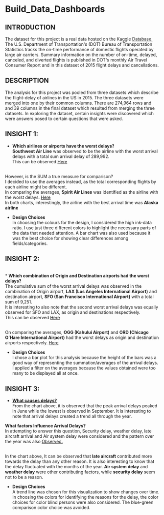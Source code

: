 # Build_Data_Dashboards
## INTRODUCTION
The dataset for this project is a real data hosted on the Kaggle [Database.](https://www.kaggle.com/datasets/usdot/flight-delays) 
The U.S. Department of Transportation's (DOT) Bureau of Transportation Statistics tracks the on-time performance of domestic flights operated by large air carriers. 
Summary information on the number of on-time, delayed, canceled, and diverted flights is published in DOT's monthly Air Travel Consumer Report and in this dataset of 2015 flight delays and cancellations.

## DESCRIPTION
The analysis for this project was pooled from three datasets which describe the flight-delay of airlines in the US in 2015. The three datasets were merged into one by their common columns. There are 274,964 rows and and 39 columns in the final dataset which resulted from merging the three datasets.
In exploring the dataset, certain insights were discovered which were answers posed to certain questions that were asked.

## INSIGHT 1:
* **Which airlines or airports have the worst delays?**
<br>**Southwest Air Line** was observed to be the airline with the worst arrival delays with a total sum arrival delay of 289,992.
<br> This can be observed [Here](https://public.tableau.com/views/Sumofairlineswithworstdelays/Arrivaldelaybyairlines?:language=en-GB&publish=yes&:display_count=n&:origin=viz_share_link)

<br>However, is the SUM a true measure for comparison? 
<br>I decided to use the averages instead, as the total corresponding flights by each airline might be different. 
<br>In  comparing the averages, **Spirit Air Lines** was identified as the airline with the worst delays. [Here](https://public.tableau.com/views/SumAverageArrivaldelaysbyairlines/Story1?:language=en-GB&publish=yes&:display_count=n&:origin=viz_share_link)
<br>In both charts, interestingly, the airline with the best arrival time was **Alaska airline**

* **Design Choices**
<br>In choosing the colours for the design, I considered the high ink-data ratio. 
I use just three different colors to highlight the necessary parts of the data that needed  attention. 
A bar chart was also used because it was the best choice for showing clear differences among fields/categories.

## INSIGHT 2:
<br>* **Which combination of Origin and Destination airports had the worst delays?**
<br>The cumulative sum of the worst arrival delays was observed in the combination of Origin airport, **LAX (Los Angeles International Airport)** and destination airport, **SFO (San Francisco International Airport)** with a total sum of 9,251. 
<br>It is interesting to also note that the second worst arrival delays was equally observed for SFO and LAX, as origin and destinations respectively.
<br> This can be observed [Here](https://public.tableau.com/views/sumarrivaldelaybyairport/Sumarrivaldelaybyairport?:language=en-GB&publish=yes&:display_count=n&:origin=viz_share_link)

<br>On comparing the averages, **OGG (Kahului Airport)** and **ORD (Chicago O’Hare International Airport)** had the worst delays as origin and destination airports 
respectively. [Here](https://public.tableau.com/views/combinationoforigindestinationforarrivaldelay/Combinationoforiginanddestinationairporstwithworstdelays?:language=en-GB&publish=yes&:display_count=n&:origin=viz_share_link)

* **Design Choices**
<br>I chose a bar plot for this analysis because the height of the bars was a good way of  representing the summation/averages of the arrival delays. I applied a filter on the averages because the values obtained were too many to be displayed all at once.

## INSIGHT 3:
* [**What causes delays?**](https://public.tableau.com/views/Arrivaldelaytrendwithmonth/DelayTrendwithmonth?:language=en-GB&publish=yes&:display_count=n&:origin=viz_share_link)
<br>From the chart above, it is observed that the peak arrival delays peaked in June while the lowest is observed in September. It is interesting to note that arrival delays created a trend all through the year.

**What factors Influence Arrival Delays?**
<br>In attempting to answer this question, Security delay, weather delay, late aircraft arrival and Air system delay were considered and the pattern over the year was also [Observed.](https://public.tableau.com/views/Whatcausesdelay_16555486647920/Story2?:language=en-GB&publish=yes&:display_count=n&:origin=viz_share_link)

<br>In the chart above, It can be observed that **late aircraft** contributed more towards the  delay than any other reason. It is also interesting to know that the delay fluctuated with the months of the year. **Air system delay** and **weather delay** were other contributing factors, while **security delay** seem not to be a reason.

* **Design Choices**
<br>A trend line was chosen for this visualization to show changes over time. In choosing the colors for identifying the reasons for the delay, the color choices for color blind persons were also considered. The blue-green comparison color choice was avoided.





